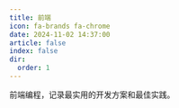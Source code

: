 ```yaml
---
title: 前端
icon: fa-brands fa-chrome
date: 2024-11-02 14:37:00
article: false
index: false
dir:
  order: 1
---
```


前端编程，记录最实用的开发方案和最佳实践。

<Catalog />